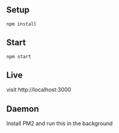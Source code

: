 ## Setup

`npm install`

## Start

`npm start`

## Live

visit http://localhost:3000

## Daemon

Install PM2 and run this in the background
